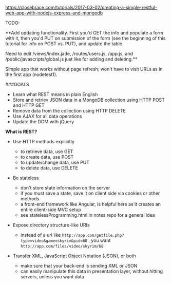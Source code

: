 https://closebrace.com/tutorials/2017-03-02/creating-a-simple-restful-web-app-with-nodejs-express-and-mongodb

TODO:

**Add updating functionality. First you'd GET the info and populate a form with it, then you'd PUT on submission of the form (see the beginning of this tutorial for info on POST vs. PUT), and update the table.

Need to edit /views/index.jade, /routes/users.js, /app.js, and /public/javascripts/global.js just like for adding and deleting.**

Simple app that works without page refresh; won't have to visit URLs as in the first app (nodetest1).

###GOALS

- Learn what REST means in plain English
- Store and retriev JSON data in a MongoDB collection using HTTP POST and HTTP GET
- Remove data from the collection using HTTP DELETE
- Use AJAX for all data operations
- Update the DOM with jQuery

**What is REST?**

- Use HTTP methods explicitly
  - to retrieve data, use GET
  - to create data, use POST
  - to update/change data, use PUT
  - to delete data, use DELETE

- Be stateless
  - don't store state information on the server
  - if you must save a state, save it on client side via cookies or other methods
  - a front-end framework like Angular, is helpful here as it creates an entire client-side MVC setup
  - see statelessProgramming.html in notes repo for a general idea

- Expose directory structure-like URIs
  - instead of a url like `http://app.com/getfile.php?type=video&game=skyrim&pid=68` , you want `http://app.com/files/video/skyrim/68`

- Transfer XML, JavaScript Object Notation (JSON), or both
  - make sure that your back-end is sending XML or JSON
  - can easily manipulate this data in presentation layer, without hitting servers, unless you want data
